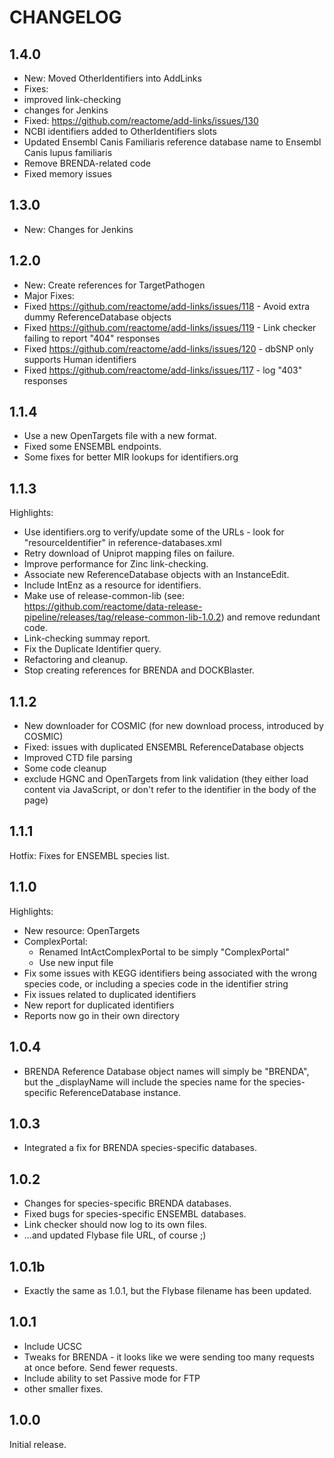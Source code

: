 # CHANGELOG

## 1.4.0
 - New: Moved OtherIdentifiers into AddLinks
 - Fixes:
  - improved link-checking
  - changes for Jenkins
  - Fixed: https://github.com/reactome/add-links/issues/130
  - NCBI identifiers added to OtherIdentifiers slots
  - Updated Ensembl Canis Familiaris reference database name to Ensembl Canis lupus familiaris
  - Remove BRENDA-related code
  - Fixed memory issues

## 1.3.0
 - New: Changes for Jenkins

## 1.2.0
 - New: Create references for TargetPathogen
 - Major Fixes:
  - Fixed https://github.com/reactome/add-links/issues/118 - Avoid extra dummy ReferenceDatabase objects
  - Fixed https://github.com/reactome/add-links/issues/119 - Link checker failing to report "404" responses
  - Fixed https://github.com/reactome/add-links/issues/120 - dbSNP only supports Human identifiers
  - Fixed https://github.com/reactome/add-links/issues/117 - log "403" responses

## 1.1.4
 - Use a new OpenTargets file with a new format.
 - Fixed some ENSEMBL endpoints.
 - Some fixes for better MIR lookups for identifiers.org

## 1.1.3
Highlights:
 - Use identifiers.org to verify/update some of the URLs - look for "resourceIdentifier" in reference-databases.xml
 - Retry download of Uniprot mapping files on failure.
 - Improve performance for Zinc link-checking.
 - Associate new ReferenceDatabase objects with an InstanceEdit.
 - Include IntEnz as a resource for identifiers.
 - Make use of release-common-lib (see: https://github.com/reactome/data-release-pipeline/releases/tag/release-common-lib-1.0.2) and remove redundant code.
 - Link-checking summay report.
 - Fix the Duplicate Identifier query.
 - Refactoring and cleanup.
 - Stop creating references for BRENDA and DOCKBlaster.
 

## 1.1.2
 - New downloader for COSMIC (for new download process, introduced by COSMIC)
 - Fixed: issues with duplicated ENSEMBL ReferenceDatabase objects
 - Improved CTD file parsing
 - Some code cleanup
 - exclude HGNC and OpenTargets from link validation (they either load content via JavaScript, or don't refer to the identifier in the body of the page)

## 1.1.1
Hotfix: Fixes for ENSEMBL species list.

## 1.1.0
Highlights:
 - New resource: OpenTargets
 - ComplexPortal: 
   - Renamed IntActComplexPortal to be simply "ComplexPortal"
   - Use new input file
 - Fix some issues with KEGG identifiers being associated with the wrong species code, or including a species code in the identifier string
 - Fix issues related to duplicated identifiers
 - New report for duplicated identifiers
 - Reports now go in their own directory

## 1.0.4
 - BRENDA Reference Database object names will simply be "BRENDA", but the _displayName will include the species name for the species-specific ReferenceDatabase instance.

## 1.0.3
 - Integrated a fix for BRENDA species-specific databases.

## 1.0.2
 - Changes for species-specific BRENDA databases.
 - Fixed bugs for species-specific ENSEMBL databases.
 - Link checker should now log to its own files.
 - ...and updated Flybase file URL, of course ;)

## 1.0.1b
 - Exactly the same as 1.0.1, but the Flybase filename has been updated.

## 1.0.1
 - Include UCSC
 - Tweaks for BRENDA - it looks like we were sending too many requests at once before. Send fewer requests.
 - Include ability to set Passive mode for FTP
 - other smaller fixes.

## 1.0.0
Initial release.
